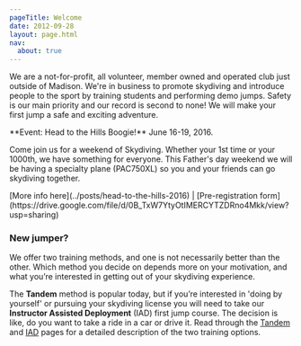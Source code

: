 ```yaml
---
pageTitle: Welcome
date: 2012-09-28
layout: page.html
nav:
  about: true
---
```


We are a not-for-profit, all volunteer, member owned and operated club just outside of Madison. We're in business to promote skydiving and introduce people to the sport by training students and performing demo jumps. Safety is our main priority and our record is second to none! We will make your first jump a safe and exciting adventure.

<div class="note">
  **Event: Head to the Hills Boogie!** 
  June 16-19, 2016.
  <p>Come join us for a weekend of Skydiving. Whether your 1st time or your 1000th, we have something for everyone. This Father's day weekend we will be having a specialty plane (PAC750XL) so you and your friends can go skydiving together.</p>
  [More info here](../posts/head-to-the-hills-2016) | [Pre-registration form](https://drive.google.com/file/d/0B_TxW7YtyOtIMERCYTZDRno4Mkk/view?usp=sharing)
</div>

### New jumper?

We offer two training methods, and one is not necessarily better than the other. Which method you decide on depends more on your motivation, and what you’re interested in getting out of your skydiving experience.

The **Tandem** method is popular today, but if you’re interested in 'doing by yourself' or pursuing your skydiving license you will need to take our **Instructor Assisted Deployment** (IAD) first jump course. The decision is like, do you want to take a ride in a car or drive it. Read through the [Tandem](../tandem) and [IAD](../instructor-aided-deployment) pages for a detailed description of the two training options.